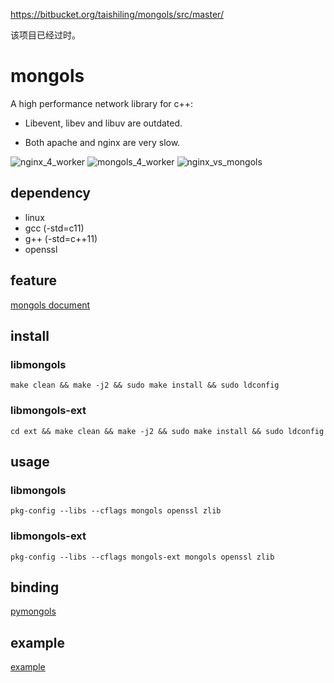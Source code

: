 https://bitbucket.org/taishiling/mongols/src/master/

该项目已经过时。

# mongols

A high performance network library for c++:

- Libevent, libev and libuv are outdated.

- Both apache and nginx are very slow.


![nginx_4_worker](benchmark/nginx_4_worker.png)
![mongols_4_worker](benchmark/mongols_4_worker.png)
![nginx_vs_mongols](benchmark/nginx_vs_mongols.png)


## dependency

- linux
- gcc (-std=c11)
- g++ (-std=c++11)
- openssl

## feature

[mongols document](https://mongols.hi-nginx.com)

## install

### libmongols
`make clean && make -j2 && sudo make install && sudo ldconfig`
### libmongols-ext
`cd ext && make clean && make -j2 && sudo make install && sudo ldconfig`

## usage

### libmongols
`pkg-config --libs --cflags mongols openssl zlib`
### libmongols-ext
`pkg-config --libs --cflags mongols-ext mongols openssl zlib`

## binding

[pymongols](https://github.com/webcpp/pymongols)

## example

[example](https://github.com/webcpp/mongols/tree/master/example)
